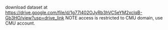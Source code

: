 download dataset at https://drive.google.com/file/d/1g77l402OJyRb3hVC5eYM2xclqB-Gb3HO/view?usp=drive_link
NOTE access is restricted to CMU domain, use CMU account.
